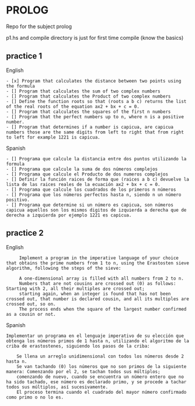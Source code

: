 # PROLOG 	
Repo for the subject prolog

p1.hs and compile directory is just for first time compile (know the basics) 

## practice 1 ##

English
    
    - [x] Program that calculates the distance between two points using the formula
    - [] Program that calculates the sum of two complex numbers
    - [] Program that calculates the Product of two complex numbers
    - [] Define the function roots so that (roots a b c) returns the list of the real roots of the equation ax2 + bx + c = 0.
    - [] Program that calculates the squares of the first n numbers
    - [] Program that the perfect numbers up to n, where n is a positive number.
    - [] Program that determines if a number is capicua, are capicua numbers those are the same digits from left to right that from right to left for example 1221 is capicua.
Spanish
    
    - [] Programa que calcule la distancia entre dos puntos utilizando la formula
    - [] Programa que calcule la suma de dos números complejos 
    - [] Programa que calcule el Producto de dos numeros complejos
    - [] Definir la función raices de forma que (raices a b c) devuelve la lista de las raices reales de la ecuación ax2 + bx + c = 0. 
    - [] Programa que calcule los cuadrados de los primeros n números
    - [] Programa que los números perfectos hasta n, siendo n un número positivo.
    - [] Programa que determine si un número es capicua, son números capicua aquellos son los mismos digitos de izquierda a derecha que de derecha a izquierda por ejemplo 1221 es capicua.

## practice 2 ##
English
```    
     Implement a program in the imperative language of your choice that obtains the prime numbers from 1 to n, using the Erastosten sieve algorithm, following the steps of the sieve:

     A one-dimensional array is filled with all numbers from 2 to n.
     Numbers that are not cousins are crossed out (0) as follows: Starting with 2, all their multiples are crossed out;
     starting again, when an integer is found that has not been crossed out, that number is declared cousin, and all its multiples are crossed out, so on.
     The process ends when the square of the largest number confirmed as a cousin or not.
```
Spanish
```
Implementar un programa en el lenguaje imperativo de su elección que obtenga los números primos de 1 hasta n, utilizando el algoritmo de la criba de erastostenes, siguiendo los pasos de la criba:

    Se llena un arreglo unidimensional con todos los números desde 2 hasta n.
    Se van tachando (0) los números que no son primos de la siguiente manera: Comenzando por el 2, se tachan todos sus múltiplos;
    comenzando de nuevo, cuando se encuentra un número entero que no ha sido tachado, ese número es declarado primo, y se procede a tachar todos sus múltiplos, así sucesivamente.
    El proceso termina cuando el cuadrado del mayor número confirmado como primo o no lo es.
```
